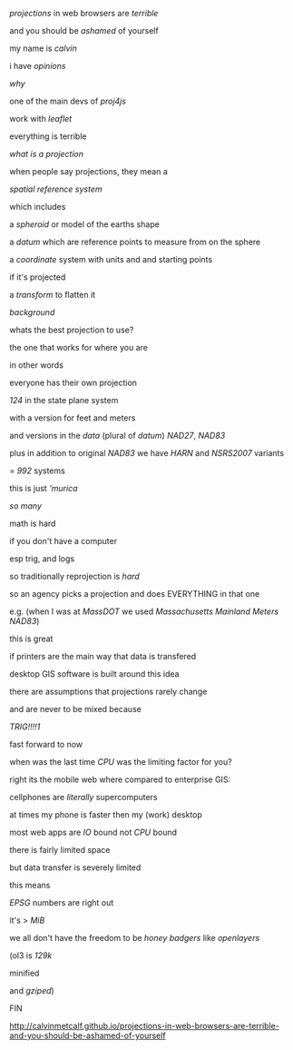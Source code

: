 *projections* in web browsers are *terrible*

and you should be *ashamed* of yourself

my name is *calvin*

i have *opinions*

*why*

one of the main devs of *proj4js*

work with *leaflet*

everything is terrible

*what is a projection*

when people say projections, they mean a

*spatial reference system*

which includes

a *spheroid* or model of the earths shape

a *datum* which are reference points to measure from on the sphere

a *coordinate* system with units and and starting points

if it's projected

a *transform* to flatten it

*background*

whats the best projection to use?

the one that works for where you are

in other words

everyone has their own projection

*124* in the state plane system

with a version for feet and meters

and versions in the *data* (plural of *datum*) *NAD27*, *NAD83*

plus in addition to original *NAD83* we have *HARN* and *NSRS2007* variants

= *992* systems

this is just *'murica*

*so many*

math is hard

if you don't have a computer

esp trig, and logs

so traditionally reprojection is *hard*

so an agency picks a projection and does EVERYTHING in that one

e.g. (when I was at *MassDOT* we used *Massachusetts Mainland Meters NAD83*)

this is great

if printers are the main way that data is transfered

desktop GIS software is built around this idea

there are assumptions that projections rarely change

and are never to be mixed because

*TRIG!!!!1*

fast forward to now

when was the last time *CPU* was the limiting factor for you?

right its the mobile web where compared to enterprise GIS:

cellphones are *literally* supercomputers

at times my phone is faster then my (work) desktop

most web apps are *IO* bound not *CPU* bound

there is fairly limited space

but data transfer is severely limited

this means

*EPSG* numbers are right out

it's > *MiB*

we all don't have the freedom to be *honey badgers* like *openlayers*

(ol3 is *129k*

minified

and *gziped*)

FIN

http://calvinmetcalf.github.io/projections-in-web-browsers-are-terrible-and-you-should-be-ashamed-of-yourself